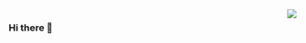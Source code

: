 <img align="right" src="https://github-readme-stats.vercel.app/api?username=azeemhassni&show_icons=true&icon_color=58a6ff&text_color=fff&bg_color=0f1218&hide_title=true&include_all_commits=true&count_private=true" />

### Hi there 👋


<!--
**azeemhassni/azeemhassni** is a ✨ _special_ ✨ repository because its `README.md` (this file) appears on your GitHub profile.

Here are some ideas to get you started:

- 🔭 I’m currently working on ...
- 🌱 I’m currently learning ...
- 👯 I’m looking to collaborate on ...
- 🤔 I’m looking for help with ...
- 💬 Ask me about ...
- 📫 How to reach me: ...
- 😄 Pronouns: ...
- ⚡ Fun fact: ...
-->
